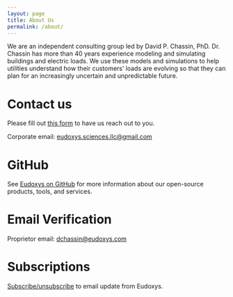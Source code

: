 ```yaml
---
layout: page
title: About Us
permalink: /about/
---
```


We are an independent consulting group led by David P. Chassin, PhD. Dr. Chassin has more than 40 years experience modeling and simulating buildings and electric loads. We use these models and simulations to help utilities understand how their customers’ loads are evolving so that they can plan for an increasingly uncertain and unpredictable future.

# Contact us

Please fill out [this form](https://docs.google.com/forms/d/e/1FAIpQLSer5PnrZ8_ZiJod1kf6pUG_flPbsc2AtxRx5BMiRiM8uM_vaA/viewform) to have us reach out to you.

Corporate email: [eudoxys.sciences.llc@gmail.com](email:eudoxys.sciences.llc@gmail.com)

# GitHub

See [Eudoxys on GitHub](https://github.com/eudoxys) for more information about our open-source products, tools, and services.

# Email Verification

Proprietor email: [dchassin@eudoxys.com](email:dchassin@eudoxys.com)

# Subscriptions

[Subscribe/unsubscribe](https://forms.gle/maeprnx4uwvQLtD77) to email update from Eudoxys.
